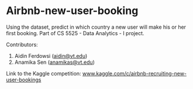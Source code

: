 # Airbnb-new-user-booking

Using the dataset, predict in which country a new user will make his or her first booking.
Part of CS 5525 - Data Analytics - I project.

Contributors:
1) Aidin Ferdowsi (aidin@vt.edu)
2) Anamika Sen    (anamikas@vt.edu)

Link to the Kaggle competition: www.kaggle.com/c/airbnb-recruiting-new-user-bookings

